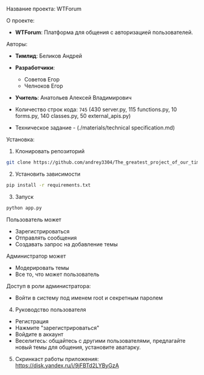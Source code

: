 Название проекта: WTForum

О проекте:
- **WTForum**: Платформа для общения с авторизацией пользователей.

Авторы:
- **Тимлид**: Беликов Андрей
- **Разработчики**:  
  - Советов Егор
  - Челноков Егор
- **Учитель**: Анатольев Алексей Владимирович

- Количество строк кода: `745` (430 server.py, 115 functions.py, 10 forms.py, 140 classes.py, 50 external_apis.py)
- Техническое задание - (./materials/technical specification.md)

Установка:


1. Клонировать репозиторий
```bash
git clone https://github.com/andrey3304/The_greatest_project_of_our_time
```
2. Установить зависимости
```bash
pip install -r requirements.txt
```
3. Запуск
```bash
python app.py
```

Пользователь может
- Зарегистрироваться
- Отправлять сообщения
- Создавать запрос на добавление темы	

Администратор может
- Модерировать темы
- Все то, что может пользователь

Доступ в роли администратора:
- Войти в систему под именем root и секретным паролем
4. Руководство пользователя
- Регистрация
- Нажмите "зарегистрироваться"
- Войдите в аккаунт
- Веселитесь: общайтесь с другими пользователями, предлагайте новый темы для общения, установите аватарку.
5. Скринкаст работы приложения: https://disk.yandex.ru/i/9jFBTd2LYByGzA
